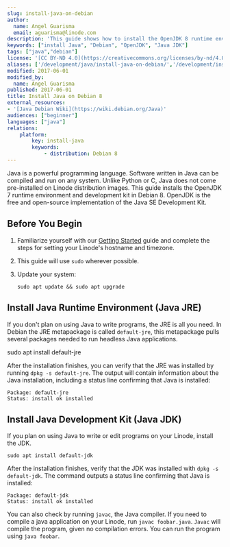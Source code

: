 ```yaml
---
slug: install-java-on-debian
author:
  name: Angel Guarisma
  email: aguarisma@linode.com
description: 'This guide shows how to install the OpenJDK 8 runtime environment to support Java app execution and development on a Linode running Debian or Ubuntu.'
keywords: ["install Java", "Debian", "OpenJDK", "Java JDK"]
tags: ["java","debian"]
license: '[CC BY-ND 4.0](https://creativecommons.org/licenses/by-nd/4.0)'
aliases: ['/development/java/install-java-on-debian/','/development/install-java-on-debian/','/development/installing-java-on-debian/']
modified: 2017-06-01
modified_by:
  name: Angel Guarisma
published: 2017-06-01
title: Install Java on Debian 8
external_resources:
- '[Java Debian Wiki](https://wiki.debian.org/Java)'
audiences: ["beginner"]
languages: ["java"]
relations:
    platform:
        key: install-java
        keywords:
            - distribution: Debian 8
---
```


Java is a powerful programming language. Software written in Java can be compiled and run on any system. Unlike Python or C, Java does not come pre-installed on Linode distribution images. This guide installs the OpenJDK 7 runtime environment and development kit in Debian 8. OpenJDK is the free and open-source implementation of the Java SE Development Kit.

## Before You Begin

1.  Familiarize yourself with our [Getting Started](/docs/products/platform/get-started/) guide and complete the steps for setting your Linode's hostname and timezone.

2.  This guide will use `sudo` wherever possible.

3.  Update your system:

        sudo apt update && sudo apt upgrade


## Install Java Runtime Environment (Java JRE)

If you don't plan on using Java to write programs, the JRE is all you need. In Debian the JRE metapackage is called `default-jre`, this metapackage pulls several packages needed to run headless Java applications.

  sudo apt install default-jre

After the installation finishes, you can verify that the JRE was installed by running `dpkg -s default-jre`. The output will contain information about the Java installation, including a status line confirming that Java is installed:

    Package: default-jre
    Status: install ok installed

## Install Java Development Kit (Java JDK)

If you plan on using Java to write or edit programs on your Linode, install the JDK.

    sudo apt install default-jdk

After the installation finishes, verify that the JDK was installed with `dpkg -s default-jdk`. The command outputs a status line confirming that Java is installed:

    Package: default-jdk
    Status: install ok installed

You can also check by running `javac`, the Java compiler. If you need to compile a java application on your Linode, run `javac foobar.java`. `Javac` will compile the program, given no compilation errors. You can run the program using `java foobar`.
